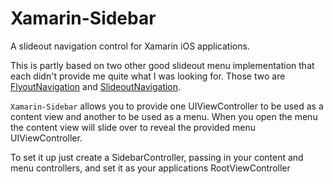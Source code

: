 Xamarin-Sidebar
============================

A slideout navigation control for Xamarin iOS applications.

This is partly based on two other good slideout menu implementation that each didn't 
provide me quite what I was looking for. Those two are 
[FlyoutNavigation](https://github.com/Clancey/FlyoutNavigation)
and
[SlideoutNavigation](https://github.com/thedillonb/MonoTouch.SlideoutNavigation/).

`Xamarin-Sidebar` allows you to provide one UIViewController to be used as a content view
and another to be used as a menu. When you open the menu the content view will slide over
to reveal the provided menu UIViewController.

To set it up just create a SidebarController, passing in your content and menu controllers,
and set it as your applications RootViewController


